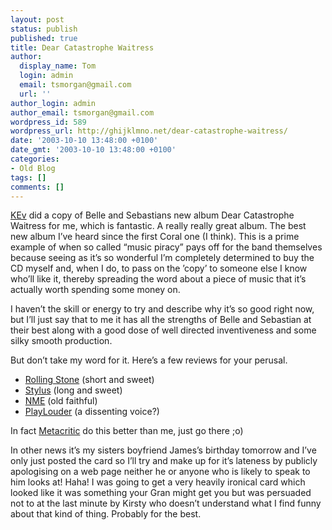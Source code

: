 ```yaml
---
layout: post
status: publish
published: true
title: Dear Catastrophe Waitress
author:
  display_name: Tom
  login: admin
  email: tsmorgan@gmail.com
  url: ''
author_login: admin
author_email: tsmorgan@gmail.com
wordpress_id: 589
wordpress_url: http://ghijklmno.net/dear-catastrophe-waitress/
date: '2003-10-10 13:48:00 +0100'
date_gmt: '2003-10-10 13:48:00 +0100'
categories:
- Old Blog
tags: []
comments: []
---
```

<p><a href="http://sorehead.org">KEv</a> did a copy of Belle and Sebastians new album Dear Catastrophe Waitress for me, which is fantastic. A really really great album. The best new album I&#8217;ve  heard since the first Coral one (I think). This is a prime example of when so called &#8220;music piracy&#8221;  pays off for the band themselves because seeing as it&#8217;s so wonderful I&#8217;m completely determined to buy the CD myself and, when I do, to pass on the &#8217;copy&#8217; to someone else I know who&#8217;ll like it, thereby spreading the word about a piece of music that it&#8217;s actually worth spending some money on.</p>

<p>I haven&#8217;t the skill or energy to try and describe why it&#8217;s so good right now, but I&#8217;ll just say that to me it has all the strengths of Belle and Sebastian at their best along with a good dose of well directed inventiveness and some silky smooth production.</p>

<p>But don&#8217;t take my word for it. Here&#8217;s a few reviews for your perusal.</p>

<ul>
<li><a href="http://www.rollingstone.com/reviews/cd/review.asp?aid=2047548"
>Rolling Stone</a> (short and sweet)</li>
<li><a href="http://www.stylusmagazine.com/review.php?ID=1371"
>Stylus</a> (long and sweet)</li>
<li><a href="http://www.nme.com/reviews/11401.htm"
>NME</a> (old faithful)</li>
<li><a href="http://www.playlouder.co.uk/review/+dearcatastrophew/"
>PlayLouder</a> (a dissenting voice?)</li>
</ul>
<p class="firstpar">In fact <a href="http://www.metacritic.com/music/artists/belleandsebastian/dearcatastrophewaitress/"
>Metacritic</a> do this better than me, just go there ;o)</p>

<p class="firstpar">In other news it&#8217;s my sisters boyfriend James&#8217;s birthday tomorrow and I&#8217;ve only just posted the card so I&#8217;ll try and make up for it&#8217;s lateness by publicly apologising on a web page neither he or anyone who is likely to speak to him looks at! Haha! I was going to get a very heavily ironical card which looked like it was something your Gran might get you but was persuaded not to at the last minute by Kirsty who doesn&#8217;t understand what I find funny about that kind of thing. Probably for the best.</p>


